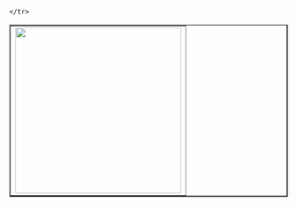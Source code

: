 <!DOCTYPE html PUBLIC "-//W3C//DTD XHTML 1.0 Transitional//EN" "http://www.w3.org/TR/xhtml1/DTD/xhtml1-transitional.dtd">
<html xmlns="http://www.w3.org/1999/xhtml" xml:lang="en">
<head>
	<meta http-equiv="Content-Type" content="text/html;charset=UTF-8" />
	<title>telefonlar</title>
</head>
<body>
<table border="2">
	<tr>
		<td><img src="https://i.hizliresim.com/o6nJJ2.png" width="300" height="300"/></td>
		
	</tr>
</table>
		
</body>
</html>
